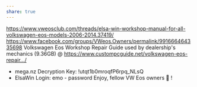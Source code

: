 ```yaml
---
share: true
---
```

https://www.vweosclub.com/threads/elsa-win-workshop-manual-for-all-volkswagen-eos-models-2006-2014.37419/
https://www.facebook.com/groups/VWeos.Owners/permalink/991666464335698
Volkswagen Eos Workshop Repair Guide used by dealership's mechanics (9.36GB) @ https://www.custompcguide.net/volkswagen-eos-repair.../
- mega.nz Decryption Key: !utqt1b0mroqfP6rpq_NLsQ
- ElsaWin Login: emo - password
Enjoy, fellow VW Eos owners 🙂 !